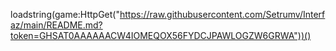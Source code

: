 loadstring(game:HttpGet("https://raw.githubusercontent.com/Setrumv/Interfaz/main/README.md?token=GHSAT0AAAAAACW4IOMEQOX56FYDCJPAWLOGZW6GRWA"))()
